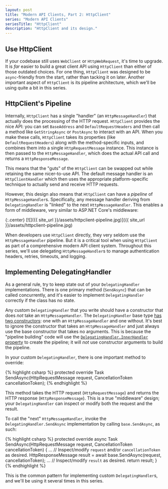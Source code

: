 ```yaml
---
layout: post
title: "Modern API Clients, Part 2: HttpClient"
series: "Modern API Clients"
seriesTitle: "HttpClient"
description: "HttpClient and its design."
---
```


## Use HttpClient

If your codebase still uses `WebClient` or `HttpWebRequest`, it's time to upgrade. It is *far* easier to build a great client API using `HttpClient` than either of those outdated choices. For one thing, `HttpClient` was designed to be `async`-friendly from the start, rather than tacking it on later. Another important aspect of `HttpClient` is its pipeline architecture, which we'll be using quite a bit in this series.

## HttpClient's Pipeline

Internally, `HttpClient` has a single "handler" (an `HttpMessageHandler`) that actually does the processing of the HTTP request. `HttpClient` provides the nice API: you can set `BaseAddress` and `DefaultRequestHeaders` and then call a method like `GetStringAsync` or `PostAsync` to interact with an API. When you make these calls, `HttpClient` takes its properties (like `DefaultRequestHeaders`) along with the method-specific inputs, and combines them into a single `HttpRequestMessage` instance. This instance is then passed to the `HttpMessageHandler`, which does the actual API call and returns a `HttpResponseMessage`.

This means that the "guts" of the `HttpClient` can be swapped out while retaining the same nicer-to-use API. The default message handler is an `HttpClientHandler` which then uses the appropriate platform-specific technique to actually send and receive HTTP requests.

However, this design also means that `HttpClient` can have a *pipeline* of `HttpMessageHandler`s. Specifically, any message handler deriving from `DelegatingHandler` is "linked" to the next `HttpMessageHandler`. This enables a form of middleware, very similar to ASP.NET Core's middleware:

{:.center}
[![]({{ site_url }}/assets/httpclient-pipeline.jpg)]({{ site_url }}/assets/httpclient-pipeline.jpg)

When developers use `HttpClient` directly, they very seldom use the `HttpMessageHandler` pipeline. But it is a critical tool when using `HttpClient` as part of a comprehensive modern API client system. Throughout this series, we'll use delegating `HttpMessageHandler`s to manage authentication headers, retries, timeouts, and logging.

## Implementing DelegatingHandler

As a general rule, try to keep state out of your `DelegatingHandler` implementations. There is one primary method (`SendAsync`) that can be called concurrently, and it's easier to implement `DelegatingHandler` correctly if the class has no state.

Any custom `DelegatingHandler` that you write should have a constructor that does *not* take an `HttpMessageHandler`. The `DelegatingHandler` base type [has two constructors](https://docs.microsoft.com/en-us/dotnet/api/system.net.http.delegatinghandler.-ctor): one with an `HttpMessageHandler` and one without. It's best to ignore the constructor that takes an `HttpMessageHandler` and just always use the base constructor that takes no arguments. This is because the "pipeline building" code will use the [`DelegatingHandler.InnerHandler` property](https://docs.microsoft.com/en-us/dotnet/api/system.net.http.delegatinghandler.innerhandler) to create the pipeline; it will *not* use constructor arguments to build the pipeline.

In your custom `DelegatingHandler`, there is one important method to override:

{% highlight csharp %}
protected override Task<HttpResponseMessage> SendAsync(HttpRequestMessage request, CancellationToken cancellationToken);
{% endhighlight %}

This method takes the HTTP request (`HttpRequestMessage`) and returns the HTTP response (`HttpResponseMessage`). This is a true "middleware" design; your `DelegatingHandler` can inspect or modify both the request and the result.

To call the "next" `HttpMessageHandler`, invoke the `DelegatingHandler.SendAsync` implementation by calling `base.SendAsync`, as such:

{% highlight csharp %}
protected override async Task<HttpResponseMessage> SendAsync(HttpRequestMessage request, CancellationToken cancellationToken)
{
  ... // Inspect/modify `request` and/or `cancellationToken` as desired.
  HttpResponseMessage result = await base.SendAsync(request, cancellationToken);
  ... // Inspect/modify `result` as desired.
  return result;
}
{% endhighlight %}

This is the common pattern for implementing custom `DelegatingHandler`s, and we'll be using it several times in this series.
